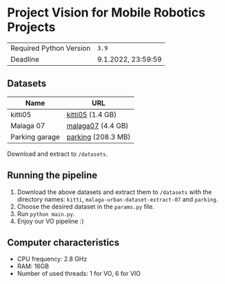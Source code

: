 # Project Vision for Mobile Robotics Projects

|                         |                    |
| ----------------------- | ------------------ |
| Required Python Version | `3.9`              |
| Deadline                | 9.1.2022, 23:59:59 |

## Datasets

| Name           | URL                                                                                               |
| -------------- | ------------------------------------------------------------------------------------------------- |
| kitti05        | [kitti05](http://rpg.ifi.uzh.ch/docs/teaching/2021/kitti05.zip) (1.4 GB)                          |
| Malaga 07      | [malaga07](http://rpg.ifi.uzh.ch/docs/teaching/2021/malaga-urban-dataset-extract-07.zip) (4.4 GB) |
| Parking garage | [parking](http://rpg.ifi.uzh.ch/docs/teaching/2021/parking.zip) (208.3 MB)                        |

Download and extract to `/datasets`.


## Running the pipeline

1) Download the above datasets and extract them to `/datasets` with the directory names:
`kitti`, `malaga-urban-dataset-extract-07` and `parking`.
2) Choose the desired dataset in the `params.py` file.
3) Run `python main.py`.
4) Enjoy our VO pipeline :)

## Computer characteristics

- CPU frequency: 2.8 GHz
- RAM: 16GB
- Number of used threads: 1 for VO, 6 for VIO

